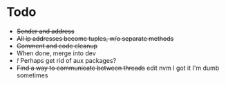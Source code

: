 # Todo
* ~~Sender and address~~
* ~~All ip addresses become tuples, w/o separate methods~~
* ~~Comment and code cleanup~~
* When done, merge into dev
* *!* Perhaps get rid of aux packages?
* ~~Find a way to communicate between threads~~ edit nvm I got it I'm dumb sometimes
